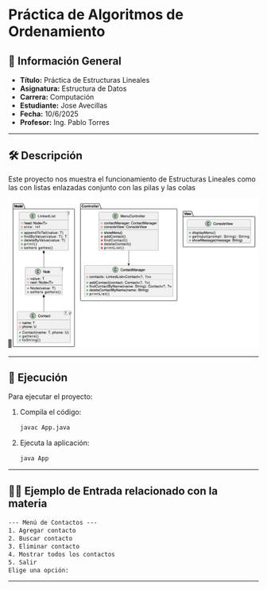 # Práctica de Algoritmos de Ordenamiento

## 📌 Información General

- **Título:** Práctica de Estructuras Lineales
- **Asignatura:** Estructura de Datos
- **Carrera:** Computación
- **Estudiante:** Jose Avecillas
- **Fecha:** 10/6/2025
- **Profesor:** Ing. Pablo Torres

---

## 🛠️ Descripción

Este proyecto nos muestra el funcionamiento de Estructuras Lineales como las con listas enlazadas conjunto con las pilas y las colas 

![Figuras](DiagramaUML.png)

---

## 🚀 Ejecución

Para ejecutar el proyecto:

1. Compila el código:
    ```bash
    javac App.java
    ```
2. Ejecuta la aplicación:
    ```bash
    java App
    ```

---

## 🧑‍💻 Ejemplo de Entrada relacionado con la materia 

```plaintext
--- Menú de Contactos ---
1. Agregar contacto
2. Buscar contacto
3. Eliminar contacto
4. Mostrar todos los contactos
5. Salir
Elige una opción:
```

---

